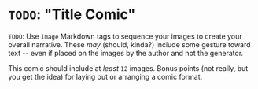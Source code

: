 # `TODO`: "Title Comic"

`TODO`: Use `image` Markdown tags to sequence your images to create
your overall narrative. These _may_ (should, kinda?) include some
gesture toward text -- even if placed on the images by the author
and not the generator.

This comic should include at _least_ `12` images. Bonus points (not
really, but you get the idea) for laying out or arranging a comic
format.
